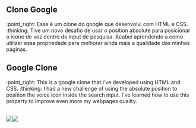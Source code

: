 <h2>Clone Google</h2>
:point_right: Esse é um clone do google que desenvolvi com HTML e CSS.
:thinking: Tive um novo desafio de usar o position absolute para posicionar o icone de voz dentro do input de pesquisa. Acabei aprendendo a como utilizar essa propriedade para melhorar ainda mais a qualidade das minhas páginas.

<h2>Google Clone</h2>
:point_right: This is a google clone that i've developed using HTML and CSS.
:thinking: I had a new challenge of using the absolute position to position the voice icon inside the search input. I've learned how to use this property to improve even more my webpages quality. 

<br>
<br>

<img src="https://img.shields.io/badge/HTML-5-red" /><img src="https://img.shields.io/badge/CSS-3-blue" />
